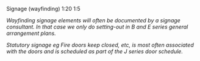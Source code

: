 <span class="transform-to-uppercase">Signage (wayfinding) <span class="highlight-red">1:20 1:5</span></span>

_Wayfinding signage elements will often be documented by a signage consultant. In that case we only do setting-out in B and E series general arrangement plans._

_Statutory signage eg <span class="transform-to-uppercase">Fire doors keep closed,</span> etc, is most often associated with the doors and is scheduled as part of the J series door schedule._